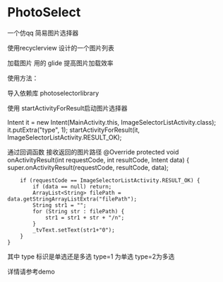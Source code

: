 # PhotoSelect
一个仿qq 简易图片选择器


使用recyclerview 设计的一个图片列表 

加载图片 用的 glide 提高图片加载效率

使用方法：

导入依赖库 photoselectorlibrary

使用 startActivityForResult启动图片选择器

 Intent it = new Intent(MainActivity.this, ImageSelectorListActivity.class);
                it.putExtra("type", 1);
                startActivityForResult(it, ImageSelectorListActivity.RESULT_OK);
                
  通过回调函数 接收返回的图片路径 
     @Override
    protected void onActivityResult(int requestCode, int resultCode, Intent data) {
        super.onActivityResult(requestCode, resultCode, data);

        if (requestCode == ImageSelectorListActivity.RESULT_OK) {
            if (data == null) return;
            ArrayList<String> filePath = data.getStringArrayListExtra("filePath");
            String str1 = "";
            for (String str : filePath) {
                str1 = str1 + str + "/n";
            }
            _tvText.setText(str1+"0");
        }
    }

其中 type 标识是单选还是多选
type=1 为单选  type=2为多选

详情请参考demo

